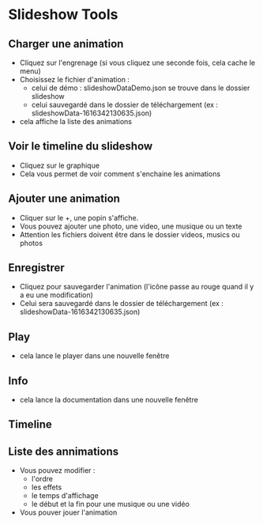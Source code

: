 # Slideshow Tools

## Charger une animation 

- Cliquez sur l'engrenage (si vous cliquez une seconde fois, cela cache le menu)
- Choisissez le fichier d'animation :
  - celui de démo : slideshowDataDemo.json se trouve dans le dossier slideshow
  - celui sauvegardé dans le dossier de téléchargement (ex : slideshowData-1616342130635.json)
- cela affiche la liste des animations 

## Voir le timeline du slideshow

- Cliquez sur le graphique
- Cela vous permet de voir comment s'enchaine les animations

## Ajouter une animation 

- Cliquer sur le +, une popin s'affiche.
- Vous pouvez ajouter une photo, une video, une musique ou un texte
- Attention les fichiers doivent être dans le dossier videos, musics ou photos

## Enregistrer 

- Cliquez pour sauvegarder l'animation  (l'icône passe au rouge quand il y a eu une modification)
- Celui sera sauvegardé dans le dossier de téléchargement (ex : slideshowData-1616342130635.json)

## Play 

- cela lance le player dans une nouvelle fenêtre

## Info

- cela lance la documentation dans une nouvelle fenêtre

## Timeline 

## Liste des annimations

- Vous pouvez modifier : 
  - l'ordre
  - les effets
  - le temps d'affichage
  - le début et la fin pour une musique ou une vidéo
- Vous pouver jouer l'animation
